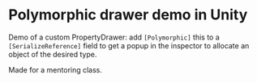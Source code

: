 # Polymorphic drawer demo in Unity
Demo of a custom PropertyDrawer: add `[Polymorphic]` this to a `[SerializeReference]` field to get a popup in the inspector to allocate an object of the desired type.

Made for a mentoring class.
